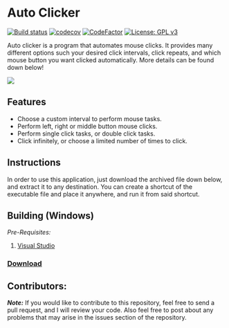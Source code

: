 # Auto Clicker
[![Build status](https://ci.appveyor.com/api/projects/status/f5vw5qbcexeugrq1?svg=true)](https://ci.appveyor.com/project/Iswenzz/auto-clicker)
[![codecov](https://codecov.io/gh/Iswenzz/Auto-Clicker/branch/master/graph/badge.svg)](https://codecov.io/gh/Iswenzz/Auto-Clicker)
[![CodeFactor](https://www.codefactor.io/repository/github/iswenzz/auto-clicker/badge)](https://www.codefactor.io/repository/github/iswenzz/auto-clicker)
[![License: GPL v3](https://img.shields.io/badge/License-GPLv3-blue.svg)](https://www.gnu.org/licenses/gpl-3.0)

Auto clicker is a program that automates mouse clicks. It provides many different options such your desired click intervals, click repeats, and which mouse button you want
clicked automatically. More details can be found down below!

![](https://i.imgur.com/jYjIcG7.png)

## Features
* Choose a custom interval to perform mouse tasks.
* Perform left, right or middle button mouse clicks.
* Perform single click tasks, or double click tasks.
* Click infinitely, or choose a limited number of times to click.

## Instructions
In order to use this application, just download the archived file down below, and extract it to any destination. You can create a shortcut of the executable file and place it anywhere, and run it from said shortcut.

## Building (Windows)
_Pre-Requisites:_
1. [Visual Studio](https://visualstudio.microsoft.com/)

### [Download](https://github.com/Iswenzz/Auto-Clicker/releases)

## Contributors:
***Note:*** If you would like to contribute to this repository, feel free to send a pull request, and I will review your code. Also feel free to post about any problems that may arise in the issues section of the repository.
